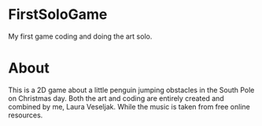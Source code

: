 # FirstSoloGame
My first game coding and doing the art solo.
#
# About
This is a 2D game about a little penguin jumping obstacles in the South Pole on Christmas day.
Both the art and coding are entirely created and combined by me, Laura Veseljak.
While the music is taken from free online resources.
